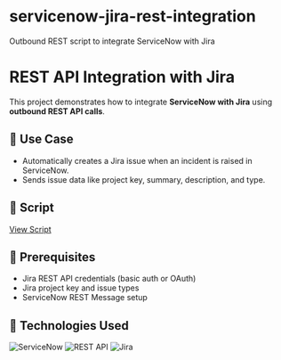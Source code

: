 # servicenow-jira-rest-integration
Outbound REST script to integrate ServiceNow with Jira
# REST API Integration with Jira

This project demonstrates how to integrate **ServiceNow with Jira** using **outbound REST API calls**.

## 🔗 Use Case

- Automatically creates a Jira issue when an incident is raised in ServiceNow.
- Sends issue data like project key, summary, description, and type.

## 📜 Script

[View Script](./jiraIntegrationScript.js)

## 🔧 Prerequisites

- Jira REST API credentials (basic auth or OAuth)
- Jira project key and issue types
- ServiceNow REST Message setup

## 🚀 Technologies Used

![ServiceNow](https://img.shields.io/badge/-ServiceNow-0b5f19?logo=servicenow&logoColor=white)
![REST API](https://img.shields.io/badge/-REST%20API-blue?logo=cloudflare)
![Jira](https://img.shields.io/badge/-Jira-0052CC?logo=jira&logoColor=white)
